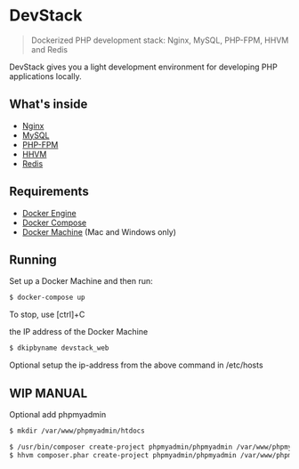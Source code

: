 # DevStack

> Dockerized PHP development stack: Nginx, MySQL, PHP-FPM, HHVM and Redis

DevStack gives you a light development environment for developing PHP applications locally.

## What's inside

* [Nginx](http://nginx.org/)
* [MySQL](http://www.mysql.com/)
* [PHP-FPM](http://php-fpm.org/)
* [HHVM](http://www.hhvm.com/)
* [Redis](http://redis.io/)

## Requirements

* [Docker Engine](https://docs.docker.com/installation/)
* [Docker Compose](https://docs.docker.com/compose/)
* [Docker Machine](https://docs.docker.com/machine/) (Mac and Windows only)

## Running

Set up a Docker Machine and then run:

```sh
$ docker-compose up
```

To stop, use [ctrl]+C


the IP address of the Docker Machine 

```sh
$ dkipbyname devstack_web
```

Optional setup the ip-address from the above command in /etc/hosts



## WIP MANUAL

Optional add phpmyadmin 
```sh
$ mkdir /var/www/phpmyadmin/htdocs
```

```sh
$ /usr/bin/composer create-project phpmyadmin/phpmyadmin /var/www/phpmyadmin/htdocs --repository-url=https://www.phpmyadmin.net/packages.json
$ hhvm composer.phar create-project phpmyadmin/phpmyadmin /var/www/phpmyadmin/htdocs --repository-url=https://www.phpmyadmin.net/packages.json
```
 